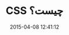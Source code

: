 ---
layout: post
title:  "CSS چیست؟"
date: 2015-04-08 12:41:12
section: article
tags: css
link: "http://hive.ir/css-%DA%86%DB%8C%D8%B3%D8%AA%D8%9F/"
user: "نوید کاشانی"
user_link: "http://navid.kashani.ir/"
---